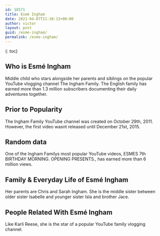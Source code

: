 ```yaml
---
id: 18571
title: Esmé Ingham
date: 2021-04-07T21:38:13+00:00
author: victor
layout: post
guid: /esme-ingham/
permalink: /esme-ingham/
---
```



{: toc}


## Who is Esmé Ingham



Middle child who stars alongside her parents and siblings on the popular YouTube vlogging channel The Ingham Family. The English family has earned more than 1.3 million subscribers documenting their daily adventures together.  

                
                
                
## Prior to Popularity



The Ingham Family YouTube channel was created on October 29th, 2011. However, the first video wasnt released until December 21st, 2015. 

                
                
                
## Random data



One of the Ingham Familys most popular YouTube videos, ESMES 7th BIRTHDAY MORNING. OPENING PRESENTS., has earned more than 6 million views. 

                
                
                
## Family & Everyday Life of Esmé Ingham



Her parents are Chris and Sarah Ingham. She is the middle sister between older sister Isabelle and younger sister Isla and brother Jace. 

                
                
                
## People Related With Esmé Ingham



Like Karli Reese, she is the star of a popular YouTube family vlogging channel. 

                
              
            
          
          
          